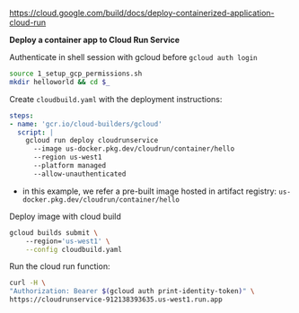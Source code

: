 https://cloud.google.com/build/docs/deploy-containerized-application-cloud-run

**Deploy a container app to Cloud Run Service**

Authenticate in shell session with gcloud before `gcloud auth login` 

```bash 
source 1_setup_gcp_permissions.sh
mkdir helloworld && cd $_
```
Create `cloudbuild.yaml` with the deployment instructions: 

```yaml
steps:
- name: 'gcr.io/cloud-builders/gcloud'
  script: |
    gcloud run deploy cloudrunservice 
      --image us-docker.pkg.dev/cloudrun/container/hello 
      --region us-west1
      --platform managed 
      --allow-unauthenticated
```
* in this example, we refer a pre-built image hosted in artifact registry: 
`us-docker.pkg.dev/cloudrun/container/hello`

Deploy image with cloud build 

```bash 
gcloud builds submit \ 
    --region='us-west1' \
    --config cloudbuild.yaml
```

Run the cloud run function:

```bash
curl -H \
"Authorization: Bearer $(gcloud auth print-identity-token)" \
https://cloudrunservice-912138393635.us-west1.run.app
```

